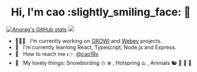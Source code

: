 <h1 align="center">Hi, I'm cao :slightly_smiling_face: 👋</h1>


[![Anurag's GitHub stats](https://github-readme-stats.vercel.app/api?username=kaoritokashiki)](https://github.com/anuraghazra/github-readme-stats)
![](https://github-profile-summary-cards.vercel.app/api/cards/most-commit-language?username=kaoritokashiki&theme=vue)

- 👩🏼‍💻 &nbsp; I’m currently working on [GROWI](https://growi.org/ja/) and [Webev]() projects.
- 🌱 &nbsp; I'm currently learning React, Typescript, Node.js and Express.
- :envelope_with_arrow: &nbsp; How to reach me :point_right: &nbsp;[@cao19x](https://twitter.com/cao19x)
- :yellow_heart: &nbsp; My lovely things: Snowbording :snowman: :snowflake:  , Hotspring :hotsprings: , Animals :chipmunk: :hatching_chick: :hedgehog: :otter:
